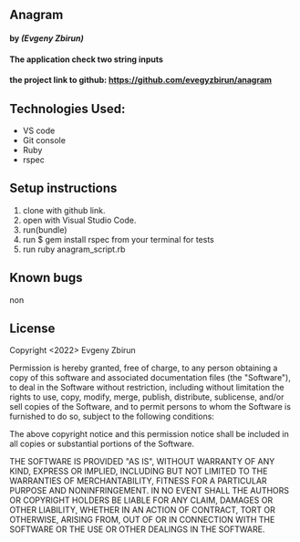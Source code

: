 ## Anagram

#### by _**(Evgeny Zbirun)**_

#### The application check two string inputs



#### the project link to github: https://github.com/evegyzbirun/anagram

## Technologies Used:
* VS code
* Git console
* Ruby
* rspec

## Setup instructions

1. clone with github link.
2. open with Visual Studio Code.
3. run(bundle)
4. run $ gem install rspec from your terminal for tests
5. run ruby anagram_script.rb
 



## Known bugs
 non

## License

Copyright <2022> Evgeny Zbirun

Permission is hereby granted, free of charge, to any person obtaining a copy of this software and associated documentation files (the "Software"), to deal in the Software without restriction, including without limitation the rights to use, copy, modify, merge, publish, distribute, sublicense, and/or sell copies of the Software, and to permit persons to whom the Software is furnished to do so, subject to the following conditions:

The above copyright notice and this permission notice shall be included in all copies or substantial portions of the Software.

THE SOFTWARE IS PROVIDED "AS IS", WITHOUT WARRANTY OF ANY KIND, EXPRESS OR IMPLIED, INCLUDING BUT NOT LIMITED TO THE WARRANTIES OF MERCHANTABILITY, FITNESS FOR A PARTICULAR PURPOSE AND NONINFRINGEMENT. IN NO EVENT SHALL THE AUTHORS OR COPYRIGHT HOLDERS BE LIABLE FOR ANY CLAIM, DAMAGES OR OTHER LIABILITY, WHETHER IN AN ACTION OF CONTRACT, TORT OR OTHERWISE, ARISING FROM, OUT OF OR IN CONNECTION WITH THE SOFTWARE OR THE USE OR OTHER DEALINGS IN THE SOFTWARE.
